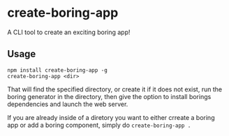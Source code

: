 # create-boring-app

A CLI tool to create an exciting boring app!

## Usage

```
npm install create-boring-app -g
create-boring-app <dir>
```

That will find the specified directory, or create it if it does not exist, run the boring generator in the directory, then give the option to install borings dependencies and launch the web server.

If you are already inside of a diretory you want to either crreate a boring app or add a boring component, simply do `create-boring-app .`
